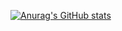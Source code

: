 [![Anurag's GitHub stats](https://github-readme-stats.vercel.app/api?username=EmersonBLopes&hide_border=true&bg_color=000017&title_color=00A3FF&text_color=fff&icon_color=00A3FF&card_width=500)](https://github.com/anuraghazra/github-readme-stats)

